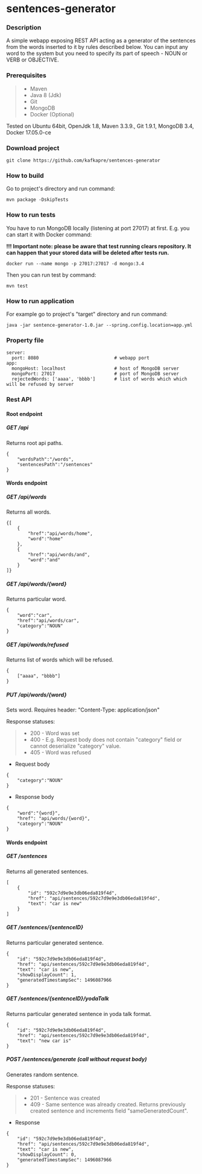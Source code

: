 # sentences-generator


### Description
A simple webapp exposing REST API acting as a generator of the sentences from the words inserted to it by rules described below. 
You can input any word to the system but you need to specify its part of speech - NOUN or VERB or OBJECTIVE.

### Prerequisites
 >- Maven
 >- Java 8 (Jdk)
 >- Git
 >- MongoDB
 >- Docker (Optional)

Tested on Ubuntu 64bit, OpenJdk 1.8, Maven 3.3.9., Git 1.9.1, MongoDB 3.4, Docker 17.05.0-ce

### Download project

```
git clone https://github.com/kafkapre/sentences-generator
```

### How to build

Go to project's directory and run command:

```
mvn package -DskipTests
```

### How to run tests
You have to run MongoDB locally (listening at port 27017) at first. E.g. you can start it with Docker command:

**!!! Important note: please be aware that test running clears repository. 
It can happen that your stored data will be deleted after tests run.** 

```
docker run --name mongo -p 27017:27017 -d mongo:3.4
```

Then you can run test by command:
```
mvn test
```

### How to run application

For example go to project's "target" directory and run command:

```
java -jar sentence-generator-1.0.jar --spring.config.location=app.yml
```

### Property file
```
server:
  port: 8080                            # webapp port
app:
  mongoHost: localhost                  # host of MongoDB server
  mongoPort: 27017                      # port of MongoDB server
  rejectedWords: ['aaaa', 'bbbb']       # list of words which which will be refused by server                         
```


### Rest API

#### Root endpoint

##### GET /api
Returns root api paths.

```
{
    "wordsPath":"/words",
    "sentencesPath":"/sentences"
}
```


#### Words endpoint

##### GET /api/words
Returns all words.

```
{[
    {
        "href":"api/words/home",
        "word":"home"
    },
    {
        "href":"api/words/and",
        "word":"and"
    }
]}
```

##### GET /api/words/{word}
Returns particular word.

```
{
    "word":"car",
    "href":"api/words/car",
    "category":"NOUN"
}
```


##### GET /api/words/refused
Returns list of words which will be refused.
```
{
    ["aaaa", "bbbb"] 
}
```

##### PUT /api/words/{word}
Sets word. Requires header: "Content-Type: application/json"

Response statuses:
>- 200 - Word was set
>- 400 - E.g. Request body does not contain "category" field  or cannot deserialize "category" value.
>- 405 - Word was refused
 
 - Request body

```
{    
    "category":"NOUN"
}
```

 - Response body
```
{
    "word":"{word}",
    "href": "api/words/{word}",
    "category":"NOUN"
}
```


#### Words endpoint

##### GET /sentences
Returns all generated sentences.

```
[
    {
        "id": "592c7d9e9e3db06eda819f4d",
        "href": "api/sentences/592c7d9e9e3db06eda819f4d",
        "text": "car is new"
    }
]
```

##### GET /sentences/{sentenceID}
Returns particular generated sentence.

```
{
    "id": "592c7d9e9e3db06eda819f4d",
    "href": "api/sentences/592c7d9e9e3db06eda819f4d",
    "text": "car is new",
    "showDisplayCount": 1,
    "generatedTimestampSec": 1496087966
}
```

##### GET /sentences/{sentenceID}/yodaTalk
Returns particular generated sentence in yoda talk format.

```
{
    "id": "592c7d9e9e3db06eda819f4d",
    "href": "api/sentences/592c7d9e9e3db06eda819f4d",
    "text": "new car is"
}
```


##### POST /sentences/generate (call without request body)
Generates random sentence.

Response statuses:
>- 201 - Sentence was created
>- 409 - Same sentence was already created. Returns previously created sentence and increments field "sameGeneratedCount".
 
 - Response
 
```
{
    "id": "592c7d9e9e3db06eda819f4d",
    "href": "api/sentences/592c7d9e9e3db06eda819f4d",
    "text": "car is new",
    "showDisplayCount": 0,
    "generatedTimestampSec": 1496087966
}
```